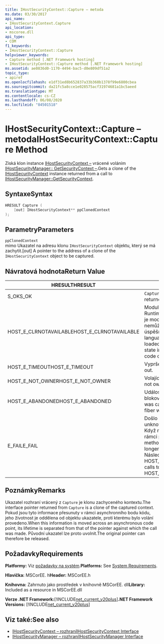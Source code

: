 ```yaml
---
title: IHostSecurityContext::Capture – metoda
ms.date: 03/30/2017
api_name:
- IHostSecurityContext.Capture
api_location:
- mscoree.dll
api_type:
- COM
f1_keywords:
- IHostSecurityContext::Capture
helpviewer_keywords:
- Capture method [.NET Framework hosting]
- IHostSecurityContext::Capture method [.NET Framework hosting]
ms.assetid: ae0836d0-1170-4494-bac5-d0e809df51a2
topic_type:
- apiref
ms.openlocfilehash: e1df31ed8b652837a33b360b1378f99e6800cbea
ms.sourcegitcommit: da21fc5a8cce1e028575acf31974681a1bc5aeed
ms.translationtype: MT
ms.contentlocale: cs-CZ
ms.lasthandoff: 06/08/2020
ms.locfileid: "84501518"
---
```

# <a name="ihostsecuritycontextcapture-method"></a><span data-ttu-id="13f89-102">IHostSecurityContext::Capture – metoda</span><span class="sxs-lookup"><span data-stu-id="13f89-102">IHostSecurityContext::Capture Method</span></span>
<span data-ttu-id="13f89-103">Získá klon instance [IHostSecurityContext –](ihostsecuritycontext-interface.md) vrácené voláním [IHostSecurityManager:: GetSecurityContext –](ihostsecuritymanager-getsecuritycontext-method.md).</span><span class="sxs-lookup"><span data-stu-id="13f89-103">Gets a clone of the [IHostSecurityContext](ihostsecuritycontext-interface.md) instance returned from a call to [IHostSecurityManager::GetSecurityContext](ihostsecuritymanager-getsecuritycontext-method.md).</span></span>  
  
## <a name="syntax"></a><span data-ttu-id="13f89-104">Syntaxe</span><span class="sxs-lookup"><span data-stu-id="13f89-104">Syntax</span></span>  
  
```cpp
HRESULT Capture (  
    [out] IHostSecurityContext** ppClonedContext  
);  
```  
  
## <a name="parameters"></a><span data-ttu-id="13f89-105">Parametry</span><span class="sxs-lookup"><span data-stu-id="13f89-105">Parameters</span></span>  
 `ppClonedContext`  
 <span data-ttu-id="13f89-106">mimo Ukazatel na adresu klonu `IHostSecurityContext` objektu, který se má zachytit.</span><span class="sxs-lookup"><span data-stu-id="13f89-106">[out] A pointer to the address of a clone of the `IHostSecurityContext` object to be captured.</span></span>  
  
## <a name="return-value"></a><span data-ttu-id="13f89-107">Návratová hodnota</span><span class="sxs-lookup"><span data-stu-id="13f89-107">Return Value</span></span>  
  
|<span data-ttu-id="13f89-108">HRESULT</span><span class="sxs-lookup"><span data-stu-id="13f89-108">HRESULT</span></span>|<span data-ttu-id="13f89-109">Description</span><span class="sxs-lookup"><span data-stu-id="13f89-109">Description</span></span>|  
|-------------|-----------------|  
|<span data-ttu-id="13f89-110">S_OK</span><span class="sxs-lookup"><span data-stu-id="13f89-110">S_OK</span></span>|<span data-ttu-id="13f89-111">`Capture`úspěšně vráceno.</span><span class="sxs-lookup"><span data-stu-id="13f89-111">`Capture` returned successfully.</span></span>|  
|<span data-ttu-id="13f89-112">HOST_E_CLRNOTAVAILABLE</span><span class="sxs-lookup"><span data-stu-id="13f89-112">HOST_E_CLRNOTAVAILABLE</span></span>|<span data-ttu-id="13f89-113">Modul CLR (Common Language Runtime) nebyl načten do procesu, nebo je modul CLR ve stavu, ve kterém nemůže spustit spravovaný kód nebo úspěšně zpracovat volání.</span><span class="sxs-lookup"><span data-stu-id="13f89-113">The common language runtime (CLR) has not been loaded into a process, or the CLR is in a state in which it cannot run managed code or process the call successfully.</span></span>|  
|<span data-ttu-id="13f89-114">HOST_E_TIMEOUT</span><span class="sxs-lookup"><span data-stu-id="13f89-114">HOST_E_TIMEOUT</span></span>|<span data-ttu-id="13f89-115">Vypršel časový limit volání.</span><span class="sxs-lookup"><span data-stu-id="13f89-115">The call timed out.</span></span>|  
|<span data-ttu-id="13f89-116">HOST_E_NOT_OWNER</span><span class="sxs-lookup"><span data-stu-id="13f89-116">HOST_E_NOT_OWNER</span></span>|<span data-ttu-id="13f89-117">Volající nevlastní zámek.</span><span class="sxs-lookup"><span data-stu-id="13f89-117">The caller does not own the lock.</span></span>|  
|<span data-ttu-id="13f89-118">HOST_E_ABANDONED</span><span class="sxs-lookup"><span data-stu-id="13f89-118">HOST_E_ABANDONED</span></span>|<span data-ttu-id="13f89-119">Událost byla zrušena při čekání na blokované vlákno nebo vlákna.</span><span class="sxs-lookup"><span data-stu-id="13f89-119">An event was canceled while a blocked thread or fiber was waiting on it.</span></span>|  
|<span data-ttu-id="13f89-120">E_FAIL</span><span class="sxs-lookup"><span data-stu-id="13f89-120">E_FAIL</span></span>|<span data-ttu-id="13f89-121">Došlo k neznámé chybě závažnosti.</span><span class="sxs-lookup"><span data-stu-id="13f89-121">An unknown catastrophic failure occurred.</span></span> <span data-ttu-id="13f89-122">Když metoda vrátí E_FAIL, CLR již není v rámci procesu použitelný.</span><span class="sxs-lookup"><span data-stu-id="13f89-122">When a method returns E_FAIL, the CLR is no longer usable within the process.</span></span> <span data-ttu-id="13f89-123">Následná volání metod hostování vrací HOST_E_CLRNOTAVAILABLE.</span><span class="sxs-lookup"><span data-stu-id="13f89-123">Subsequent calls to hosting methods return HOST_E_CLRNOTAVAILABLE.</span></span>|  
  
## <a name="remarks"></a><span data-ttu-id="13f89-124">Poznámky</span><span class="sxs-lookup"><span data-stu-id="13f89-124">Remarks</span></span>  
 <span data-ttu-id="13f89-125">Ukazatel rozhraní vrácený z `Capture` je klonu zachyceného kontextu.</span><span class="sxs-lookup"><span data-stu-id="13f89-125">The interface pointer returned from `Capture` is a clone of the captured context.</span></span> <span data-ttu-id="13f89-126">Pokud jsou tyto informace přesunuty v rámci asynchronního bodu kódu, jeho životnost je oddělena od objektu ukazatele, proti kterému bylo volání provedeno.</span><span class="sxs-lookup"><span data-stu-id="13f89-126">When this information is moved across an asynchronous code point, its lifetime is separated from that of the pointer against which the call was made.</span></span> <span data-ttu-id="13f89-127">Původní ukazatel lze proto uvolnit.</span><span class="sxs-lookup"><span data-stu-id="13f89-127">The original pointer can therefore be released.</span></span>  
  
## <a name="requirements"></a><span data-ttu-id="13f89-128">Požadavky</span><span class="sxs-lookup"><span data-stu-id="13f89-128">Requirements</span></span>  
 <span data-ttu-id="13f89-129">**Platformy:** Viz [požadavky na systém](../../get-started/system-requirements.md).</span><span class="sxs-lookup"><span data-stu-id="13f89-129">**Platforms:** See [System Requirements](../../get-started/system-requirements.md).</span></span>  
  
 <span data-ttu-id="13f89-130">**Hlavička:** MSCorEE. h</span><span class="sxs-lookup"><span data-stu-id="13f89-130">**Header:** MSCorEE.h</span></span>  
  
 <span data-ttu-id="13f89-131">**Knihovna:** Zahrnuto jako prostředek v knihovně MSCorEE. dll</span><span class="sxs-lookup"><span data-stu-id="13f89-131">**Library:** Included as a resource in MSCorEE.dll</span></span>  
  
 <span data-ttu-id="13f89-132">**Verze .NET Framework:**[!INCLUDE[net_current_v20plus](../../../../includes/net-current-v20plus-md.md)]</span><span class="sxs-lookup"><span data-stu-id="13f89-132">**.NET Framework Versions:** [!INCLUDE[net_current_v20plus](../../../../includes/net-current-v20plus-md.md)]</span></span>  
  
## <a name="see-also"></a><span data-ttu-id="13f89-133">Viz také:</span><span class="sxs-lookup"><span data-stu-id="13f89-133">See also</span></span>

- [<span data-ttu-id="13f89-134">IHostSecurityContext – rozhraní</span><span class="sxs-lookup"><span data-stu-id="13f89-134">IHostSecurityContext Interface</span></span>](ihostsecuritycontext-interface.md)
- [<span data-ttu-id="13f89-135">IHostSecurityManager – rozhraní</span><span class="sxs-lookup"><span data-stu-id="13f89-135">IHostSecurityManager Interface</span></span>](ihostsecuritymanager-interface.md)
